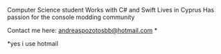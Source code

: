 Computer Science student
Works with C# and Swift
Lives in Cyprus
Has passion for the console modding community

Contact me here: andreaspozotosbb@hotmail.com *

*yes i use hotmail

<!---
Andreaspoz13/Andreaspoz13 is a ✨ special ✨ repository because its `README.md` (this file) appears on your GitHub profile.
You can click the Preview link to take a look at your changes.
--->

